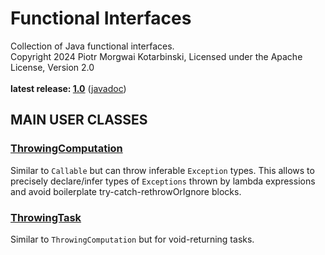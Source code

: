 # Functional Interfaces

Collection of Java functional interfaces.<br/>
Copyright 2024 Piotr Morgwai Kotarbinski, Licensed under the Apache License, Version 2.0<br/>
<br/>
**latest release: [1.0](https://search.maven.org/artifact/pl.morgwai.base/functional-interfaces/1.0/jar)**
([javadoc](https://javadoc.io/doc/pl.morgwai.base/functional-interfaces/1.0))


## MAIN USER CLASSES

### [ThrowingComputation](https://javadoc.io/doc/pl.morgwai.base/functional-interfaces/latest/pl/morgwai/base/function/ThrowingComputation.html)
Similar to `Callable` but can throw inferable `Exception` types. This allows to precisely declare/infer types of `Exceptions` thrown by lambda expressions and avoid boilerplate try-catch-rethrowOrIgnore blocks.

### [ThrowingTask](https://javadoc.io/doc/pl.morgwai.base/functional-interfaces/latest/pl/morgwai/base/function/ThrowingTask.html)
Similar to `ThrowingComputation` but for void-returning tasks.
